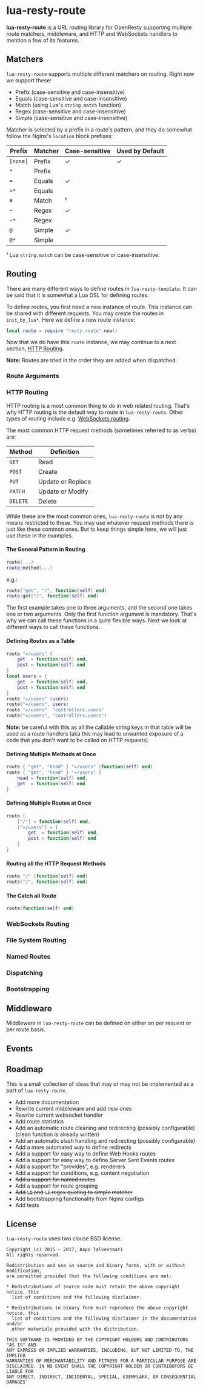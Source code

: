 # lua-resty-route

**lua-resty-route** is a URL routing library for OpenResty supporting
multiple route matchers, middleware, and HTTP and WebSockets handlers
to mention a few of its features.

## Matchers

`lua-resty-route` supports multiple different matchers on routing. Right now
we support these:

* Prefix (case-sensitive and case-insensitive)
* Equals (case-sensitive and case-insensitive)
* Match (using Lua's `string.match` function)
* Regex (case-sensitive and case-insensitive)
* Simple (case-sensitive and case-insensitive)

Matcher is selected by a prefix in a route's pattern, and they do somewhat
follow the Nginx's `location` block prefixes:

Prefix   | Matcher | Case-sensitive | Used by Default
---------|---------|----------------|----------------
`[none]` | Prefix  | ✓              | ✓
`*`      | Prefix  |                |
`=`      | Equals  | ✓              |
`=*`     | Equals  |                |
`#`      | Match   | ¹              |
`~`      | Regex   | ✓              |
`~*`     | Regex   |                |
`@`      | Simple  | ✓              |
`@*`     | Simple  |                |

¹ Lua `string.match` can be case-sensitive or case-insensitive.

## Routing

There are many different ways to define routes in `lua-resty-template`.
It can be said that it is somewhat a Lua DSL for defining routes.

To define routes, you first need a new instance of route. This instance
can be shared with different requests. You may create the routes in
`init_by_lua*`. Here we define a new route instance:

```lua
local route = require "resty.route".new()
```

Now that we do have this `route` instance, we may continue to a next
section, [HTTP Routing](#http-routing).

**Note:** Routes are tried in the order they are added when dispatched.

### Route Arguments

### HTTP Routing

HTTP routing is a most common thing to do in web related routing. That's
why HTTP routing is the default way to route in `lua-resty-route`. Other
types of routing include e.g. [WebSockets routing](#websockets-routing).

The most common HTTP request methods (sometimes referred to as verbs) are:

Method   | Definition
---------|-----------
`GET`    | Read
`POST`   | Create
`PUT`    | Update or Replace
`PATCH`  | Update or Modify
`DELETE` | Delete

While these are the most common ones, `lua-resty-route` is not by any means
restricted to these. You may use whatever request methods there is just like
these common ones. But to keep things simple here, we will just use these in
the examples.

#### The General Pattern in Routing

```lua
route(...)
route:method(...)
```

e.g.:

```lua
route("get", "/", function(self) end)
route:get("/", function(self) end)
```

The first example takes one to three arguments, and the second one takes one or
two arguments. Only the first function argument is mandatory. That's why we can
call these functions in a quite flexible ways. Next we look at different ways to
call these functions.

#### Defining Routes as a Table

```lua
route "=/users" {
    get  = function(self) end,
    post = function(self) end
}
local users = {
    get  = function(self) end,
    post = function(self) end
}
route "=/users" (users)
route("=/users", users)
route "=/users"  "controllers.users"
route("=/users", "controllers.users")
```

**Note:** be careful with this as all the callable string keys in that
table will be used as a route handlers (aka this may lead to unwanted
exposure of a code that you don't want to be called on HTTP requests).

#### Defining Multiple Methods at Once

```lua
route { "get", "head" } "=/users" (function(self) end)
route { "get", "head" } "=/users" {
    head = function(self) end,
    get  = function(self) end
}
```

#### Defining Multiple Routes at Once

```lua
route {
    ["/"] = function(self) end,
    ["=/users"] = {
        get  = function(self) end,
        post = function(self) end
    }
}
```

#### Routing all the HTTP Request Methods

```lua
route "/" (function(self) end)
route("/", function(self) end)
```

#### The Catch all Route

```lua
route(function(self) end)
```

### WebSockets Routing

### File System Routing

### Named Routes

### Dispatching

### Bootstrapping

## Middleware

Middleware in `lua-resty-route` can be defined on either on per request
or per route basis.

## Events

## Roadmap

This is a small collection of ideas that may or may not be implemented as
a part of `lua-resty-route`.

* Add more documentation
* Rewrite current middleware and add new ones
* Rewrite current websocket handler
* Add route statistics
* Add an automatic route cleaning and redirecting (possibly configurable) (clean function is already written)
* Add an automatic slash handling and redirecting (possibly configurable)
* Add a more automated way to define redirects
* Add a support for easy way to define Web Hooks routes
* Add a support for easy way to define Server Sent Events routes
* Add a support for "provides", e.g. renderers
* Add a support for conditions, e.g. content negotiation
* ~~Add a support for named routes~~
* Add a support for route grouping
* ~~Add `\Q` and `\E` regex quoting to simple matcher~~
* Add bootstrapping functionality from Nginx configs
* Add tests

## License

`lua-resty-route` uses two clause BSD license.

```
Copyright (c) 2015 – 2017, Aapo Talvensaari
All rights reserved.

Redistribution and use in source and binary forms, with or without modification,
are permitted provided that the following conditions are met:

* Redistributions of source code must retain the above copyright notice, this
  list of conditions and the following disclaimer.

* Redistributions in binary form must reproduce the above copyright notice, this
  list of conditions and the following disclaimer in the documentation and/or
  other materials provided with the distribution.

THIS SOFTWARE IS PROVIDED BY THE COPYRIGHT HOLDERS AND CONTRIBUTORS "AS IS" AND
ANY EXPRESS OR IMPLIED WARRANTIES, INCLUDING, BUT NOT LIMITED TO, THE IMPLIED
WARRANTIES OF MERCHANTABILITY AND FITNESS FOR A PARTICULAR PURPOSE ARE
DISCLAIMED. IN NO EVENT SHALL THE COPYRIGHT HOLDER OR CONTRIBUTORS BE LIABLE FOR
ANY DIRECT, INDIRECT, INCIDENTAL, SPECIAL, EXEMPLARY, OR CONSEQUENTIAL DAMAGES`
